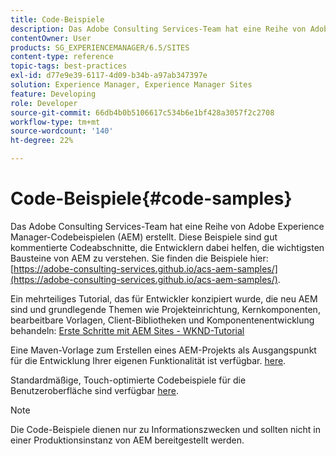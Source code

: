```yaml
---
title: Code-Beispiele
description: Das Adobe Consulting Services-Team hat eine Reihe von Adobe Experience Manager-Codebeispielen erstellt.
contentOwner: User
products: SG_EXPERIENCEMANAGER/6.5/SITES
content-type: reference
topic-tags: best-practices
exl-id: d77e9e39-6117-4d09-b34b-a97ab347397e
solution: Experience Manager, Experience Manager Sites
feature: Developing
role: Developer
source-git-commit: 66db4b0b5106617c534b6e1bf428a3057f2c2708
workflow-type: tm+mt
source-wordcount: '140'
ht-degree: 22%

---
```


# Code-Beispiele{#code-samples}

Das Adobe Consulting Services-Team hat eine Reihe von Adobe Experience Manager-Codebeispielen (AEM) erstellt. Diese Beispiele sind gut kommentierte Codeabschnitte, die Entwicklern dabei helfen, die wichtigsten Bausteine von AEM zu verstehen. Sie finden die Beispiele hier: [https://adobe-consulting-services.github.io/acs-aem-samples/](https://adobe-consulting-services.github.io/acs-aem-samples/).

Ein mehrteiliges Tutorial, das für Entwickler konzipiert wurde, die neu AEM sind und grundlegende Themen wie Projekteinrichtung, Kernkomponenten, bearbeitbare Vorlagen, Client-Bibliotheken und Komponentenentwicklung behandeln: [Erste Schritte mit AEM Sites - WKND-Tutorial](https://experienceleague.adobe.com/docs/experience-manager-learn/getting-started-wknd-tutorial-develop/overview.html?lang=de)

Eine Maven-Vorlage zum Erstellen eines AEM-Projekts als Ausgangspunkt für die Entwicklung Ihrer eigenen Funktionalität ist verfügbar. [here](https://github.com/adobe/aem-project-archetype).

Standardmäßige, Touch-optimierte Codebeispiele für die Benutzeroberfläche sind verfügbar [here](/help/sites-developing/developing-components.md).

>[!NOTE]
>
>Die Code-Beispiele dienen nur zu Informationszwecken und sollten nicht in einer Produktionsinstanz von AEM bereitgestellt werden.
